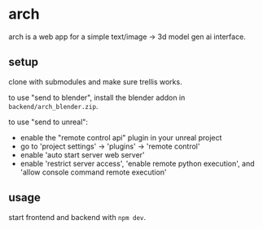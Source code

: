 # arch

arch is a web app for a simple text/image -> 3d model gen ai interface.

## setup

clone with submodules and make sure trellis works.

to use "send to blender", install the blender addon in `backend/arch_blender.zip`.

to use "send to unreal":
* enable the "remote control api" plugin in your unreal project 
* go to 'project settings' -> 'plugins' -> 'remote control'
* enable 'auto start server web server'
* enable 'restrict server access', 'enable remote python execution', and 'allow console command remote execution'

## usage

start frontend and backend with `npm dev`.
